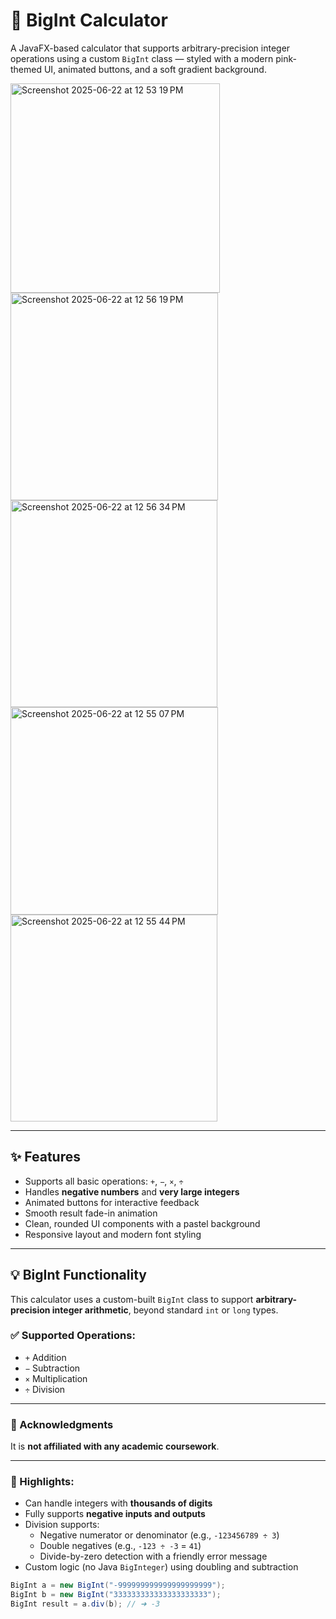 # 🌸 BigInt Calculator

A JavaFX-based calculator that supports arbitrary-precision integer operations using a custom `BigInt` class — styled with a modern pink-themed UI, animated buttons, and a soft gradient background.


<img width="335" alt="Screenshot 2025-06-22 at 12 53 19 PM" src="https://github.com/user-attachments/assets/be4c097f-9208-40a0-bee0-466947e5e6c5" />



<img width="332" alt="Screenshot 2025-06-22 at 12 56 19 PM" src="https://github.com/user-attachments/assets/55fec78f-0652-421c-9bda-7c6ff7ac3a1e" />



<img width="331" alt="Screenshot 2025-06-22 at 12 56 34 PM" src="https://github.com/user-attachments/assets/f6f743e5-46e1-4195-85db-bb14aeb217d2" />



<img width="332" alt="Screenshot 2025-06-22 at 12 55 07 PM" src="https://github.com/user-attachments/assets/c4af3471-c004-40c0-8c85-42f0f5c7354e" />



<img width="331" alt="Screenshot 2025-06-22 at 12 55 44 PM" src="https://github.com/user-attachments/assets/dded5041-9744-4f6b-ac0d-f8497e2db561" />


---

## ✨ Features

- Supports all basic operations: `+`, `−`, `×`, `÷`
- Handles **negative numbers** and **very large integers**
- Animated buttons for interactive feedback
- Smooth result fade-in animation
- Clean, rounded UI components with a pastel background
- Responsive layout and modern font styling

---

## 💡 BigInt Functionality

This calculator uses a custom-built `BigInt` class to support **arbitrary-precision integer arithmetic**, beyond standard `int` or `long` types.

### ✅ Supported Operations:
- `+` Addition
- `−` Subtraction
- `×` Multiplication
- `÷` Division

---

### 🙌 Acknowledgments

It is **not affiliated with any academic coursework**.

---

### 🧠 Highlights:
- Can handle integers with **thousands of digits**
- Fully supports **negative inputs and outputs**
- Division supports:
  - Negative numerator or denominator (e.g., `-123456789 ÷ 3`)
  - Double negatives (e.g., `-123 ÷ -3` = `41`)
  - Divide-by-zero detection with a friendly error message
- Custom logic (no Java `BigInteger`) using doubling and subtraction

```java
BigInt a = new BigInt("-999999999999999999999");
BigInt b = new BigInt("333333333333333333333");
BigInt result = a.div(b); // ➜ -3


